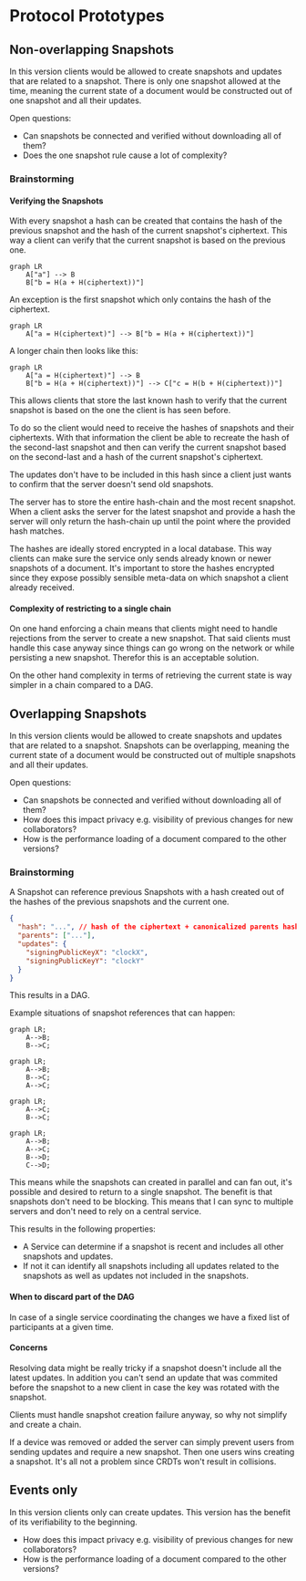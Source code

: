 # Protocol Prototypes

## Non-overlapping Snapshots

In this version clients would be allowed to create snapshots and updates that are related to a snapshot. There is only one snapshot allowed at the time, meaning the current state of a document would be constructed out of one snapshot and all their updates.

Open questions:

- Can snapshots be connected and verified without downloading all of them?
- Does the one snapshot rule cause a lot of complexity?

### Brainstorming

#### Verifying the Snapshots

With every snapshot a hash can be created that contains the hash of the previous snapshot and the hash of the current snapshot's ciphertext. This way a client can verify that the current snapshot is based on the previous one.

```mermaid
graph LR
    A["a"] --> B
    B["b = H(a + H(ciphertext))"]
```

An exception is the first snapshot which only contains the hash of the ciphertext.

```mermaid
graph LR
    A["a = H(ciphertext)"] --> B["b = H(a + H(ciphertext))"]
```

A longer chain then looks like this:

```mermaid
graph LR
    A["a = H(ciphertext)"] --> B
    B["b = H(a + H(ciphertext))"] --> C["c = H(b + H(ciphertext))"]
```

This allows clients that store the last known hash to verify that the current snapshot is based on the one the client is has seen before.

To do so the client would need to receive the hashes of snapshots and their ciphertexts. With that information the client be able to recreate the hash of the second-last snapshot and then can verify the current snapshot based on the second-last and a hash of the current snapshot's ciphertext.

The updates don't have to be included in this hash since a client just wants to confirm that the server doesn't send old snapshots.

The server has to store the entire hash-chain and the most recent snapshot.
When a client asks the server for the latest snapshot and provide a hash the server will only return the hash-chain up until the point where the provided hash matches.

The hashes are ideally stored encrypted in a local database. This way clients can make sure the service only sends already known or newer snapshots of a document.
It's important to store the hashes encrypted since they expose possibly sensible meta-data on which snapshot a client already received.

#### Complexity of restricting to a single chain

On one hand enforcing a chain means that clients might need to handle rejections from the server to create a new snapshot. That said clients must handle this case anyway since things can go wrong on the network or while persisting a new snapshot. Therefor this is an acceptable solution.

On the other hand complexity in terms of retrieving the current state is way simpler in a chain compared to a DAG.

## Overlapping Snapshots

In this version clients would be allowed to create snapshots and updates that are related to a snapshot. Snapshots can be overlapping, meaning the current state of a document would be constructed out of multiple snapshots and all their updates.

Open questions:

- Can snapshots be connected and verified without downloading all of them?
- How does this impact privacy e.g. visibility of previous changes for new collaborators?
- How is the performance loading of a document compared to the other versions?

### Brainstorming

A Snapshot can reference previous Snapshots with a hash created out of the hashes of the previous snapshots and the current one.

```json
{
  "hash": "...", // hash of the ciphertext + canonicalized parents hashes
  "parents": ["..."],
  "updates": {
    "signingPublicKeyX": "clockX",
    "signingPublicKeyY": "clockY"
  }
}
```

This results in a DAG.

Example situations of snapshot references that can happen:

```mermaid
graph LR;
    A-->B;
    B-->C;
```

```mermaid
graph LR;
    A-->B;
    B-->C;
    A-->C;
```

```mermaid
graph LR;
    A-->C;
    B-->C;
```

```mermaid
graph LR;
    A-->B;
    A-->C;
    B-->D;
    C-->D;
```

This means while the snapshots can created in parallel and can fan out, it's possible and desired to return to a single snapshot.
The benefit is that snapshots don't need to be blocking. This means that I can sync to multiple servers and don't need to rely on a central service.

This results in the following properties:

- A Service can determine if a snapshot is recent and includes all other snapshots and updates.
- If not it can identify all snapshots including all updates related to the snapshots as well as updates not included in the snapshots.

#### When to discard part of the DAG

In case of a single service coordinating the changes we have a fixed list of participants at a given time.

#### Concerns

Resolving data might be really tricky if a snapshot doesn't include all the latest updates.
In addition you can't send an update that was commited before the snapshot to a new client in case the key was rotated with the snapshot.

Clients must handle snapshot creation failure anyway, so why not simplify and create a chain.

If a device was removed or added the server can simply prevent users from sending updates and require a new snapshot.
Then one users wins creating a snapshot. It's all not a problem since CRDTs won't result in collisions.

## Events only

In this version clients only can create updates. This version has the benefit of its verifiability to the beginning.

- How does this impact privacy e.g. visibility of previous changes for new collaborators?
- How is the performance loading of a document compared to the other versions?
